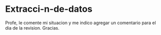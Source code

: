 # Extracci-n-de-datos
Profe, le comente mi situacion y me indico agregar un comentario para el dia de la revision. Gracias.
